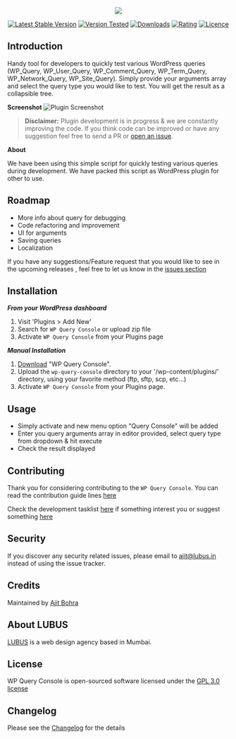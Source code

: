 <p align="center"><img src="https://cloud.githubusercontent.com/assets/1039236/24117468/5e8e9174-0dd0-11e7-9f15-33a517549b02.png"></p>

<p align="center">
<a href="https://wordpress.org/plugins/wp-query-console/"><img src="https://img.shields.io/wordpress/plugin/v/wp-query-console.svg" alt="Latest Stable Version"></a> <a href="https://wordpress.org/plugins/wp-query-console/"><img src="https://img.shields.io/wordpress/v/wp-query-console.svg" alt="Version Tested"></a> <a href="https://wordpress.org/plugins/wp-query-console/"><img src="https://img.shields.io/wordpress/plugin/dt/wp-query-console.svg" alt="Downloads"></a> <a href="https://wordpress.org/plugins/wp-query-console/"><img src="https://img.shields.io/wordpress/plugin/r/wp-query-console.svg" alt="Rating"></a> <a href="https://wordpress.org/plugins/wp-query-console/"><img src="https://img.shields.io/aur/license/yaourt.svg" alt="Licence"></a>
</p>

**Introduction**
-----------------------------
Handy tool for developers to quickly test various WordPress queries (WP_Query, WP_User_Query, WP_Comment_Query, WP_Term_Query, WP_Network_Query, WP_Site_Query). Simply provide your arguments array and select the query type you would like to test. You will get the result as a collapsible tree.

**Screenshot**
![Plugin Screenshot](https://raw.githubusercontent.com/lubusIN/wp-query-console/master/assets/screenshot-1.gif)


>**Disclaimer:** Plugin development is in progress & we are constantly improving the code. If you think code can be improved or have any suggestion feel free to send a PR or [open an issue](https://github.com/lubusIN/wp-query-console/issues).


**About**

We have been using this simple script for quickly testing various queries during development. We have packed this script as WordPress plugin for other to use.

**Roadmap**
-----------

 - More info about query for debugging
 - Code refactoring and improvement
 - UI for arguments
 - Saving queries
 - Localization

If you have any suggestions/Feature request that you would like to see in the upcoming releases , feel free to let us know in the [issues section](https://github.com/lubusIN/wp-query-console/issues)


**Installation**
----------------
***From your WordPress dashboard***
 1. Visit 'Plugins > Add New'
 2. Search for `WP Query Console`  or upload zip file
 3. Activate `WP Query Console` from your Plugins page

***Manual Installation***
 1. [Download](https://wordpress.org/plugins/wp-query-console/) "WP Query Console".
 2. Upload the `wp-query-console` directory to your '/wp-content/plugins/' directory, using your favorite method (ftp, sftp, scp, etc...)
 3. Activate `WP Query Console` from your Plugins page.

**Usage**
----------------
- Simply activate and new menu option "Query Console" will be added
- Enter you query arguments array in editor provided, select query type from dropdown & hit execute
- Check the result displayed

**Contributing**
----------------

Thank you for considering contributing to the `WP Query Console`. You can read the contribution guide lines [here](CONTRIBUTING.md)

Check the development tasklist [here](https://github.com/lubusIN/WP-Query-Console/projects/1) if something interest you or suggest something [here](https://github.com/lubusIN/wp-query-console/issues)

**Security**
------------

If you discover any security related issues, please email to [ajit@lubus.in](mailto:ajit@lubus.com) instead of using the issue tracker.

**Credits**
------------

Maintained by [Ajit Bohra](http://https://twitter.com/ajitbohra)

**About LUBUS**
---------------
[LUBUS](http://lubus.in) is a web design agency based in Mumbai.

**License**
-----------
WP Query Console is open-sourced software licensed under the [GPL 3.0 license](LICENSE)

**Changelog**
-------------
Please see the [Changelog](https://github.com/lubusIN/wp-query-console/blob/master/CHANGELOG.md) for the details
